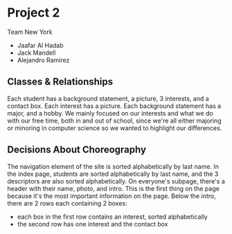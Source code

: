# Project 2
Team New York
- Jaafar Al Hadab
- Jack Mandell
- Alejandro Ramirez

## Classes & Relationships
Each student has a background statement, a picture, 3 interests, and a contact box. Each interest has a picture. Each background statement has a major, and a hobby. We mainly focused on our interests and what we do with our free time, both in and out of school, since we're all either majoring or minoring in computer science so we wanted to highlight our differences.

## Decisions About Choreography
The navigation element of the site is sorted alphabetically by last name. In the index page, students are sorted alphabetically by last name, and the 3 descriptors are also sorted alphabetically. On everyone's subpage, there's a header with their name, photo, and intro. This is the first thing on the page because it's the most important information on the page. Below the intro, there are 2 rows each containing 2 boxes: 
- each box in the first row contains an interest, sorted alphabetically
- the second row has one interest and the contact box